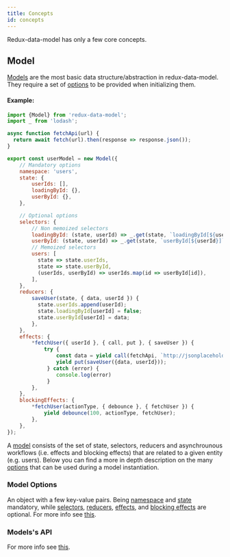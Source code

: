 ```yaml
---
title: Concepts
id: concepts
---
```


Redux-data-model has only a few core concepts.

## Model

[Models][model] are the most basic data structure/abstraction in redux-data-model. They require a set of
[options][model options] to be provided when initializing them.

#### Example:
```javascript
import {Model} from 'redux-data-model';
import _ from 'lodash';

async function fetchApi(url) {
  return await fetch(url).then(response => response.json());
}

export const userModel = new Model({
    // Mandatory options
    namespace: 'users',
    state: {
        userIds: [],
        loadingById: {},
        userById: {},
    },

    // Optional options
    selectors: {
        // Non memoized selectors
        loadingById: (state, userId) => _.get(state, `loadingById[${userId}]`, true),
        userById: (state, userId) => _.get(state, `userById[${userId}]`),
        // Memoized selectors
        users: [
          state => state.userIds,
          state => state.userById,
          (userIds, userById) => userIds.map(id => userById[id]),
        ],
    },
    reducers: {
        saveUser(state, { data, userId }) {
          state.userIds.append(userId);
          state.loadingById[userId] = false;
          state.userById[userId] = data;
        },
    },
    effects: {
        *fetchUser({ userId }, { call, put }, { saveUser }) {
            try {
                const data = yield call(fetchApi, `http://jsonplaceholder.typicode.com/users/${userId}`);
                yield put(saveUser({data, userId}));
             } catch (error) {
                console.log(error)
             }
        },
    },
    blockingEffects: {
        *fetchUser(actionType, { debounce }, { fetchUser }) {
            yield debounce(100, actionType, fetchUser);
        },
    },
});
```

A [model] consists of the set of state, selectors, reducers and asynchrounous workflows (i.e. effects and blocking
effects) that are related to a given entity (e.g. users). Below you can find a more in depth description on the
many [options][model options] that can be used during a model instantiation.

### Model Options

An object with a few key-value pairs. Being [namespace] and [state] mandatory, while
[selectors], [reducers], [effects], and [blocking effects] are optional. For more info see
[this][model options].

### Models's API

For more info see [this][model].

[model]: api/classes/model.md
[model options]: api/interfaces/modeloptions.md
[namespace]: api/interfaces/modeloptions.md#namespace
[state]: api/interfaces/modeloptions.md#state
[selectors]: api/interfaces/modeloptions.md#optional-selectors
[reducers]: api/interfaces/modeloptions.md#optional-reducers
[effects]: api/interfaces/modeloptions.md#optional-effects
[blocking effects]: api/interfaces/modeloptions.md#optional-blockingeffects